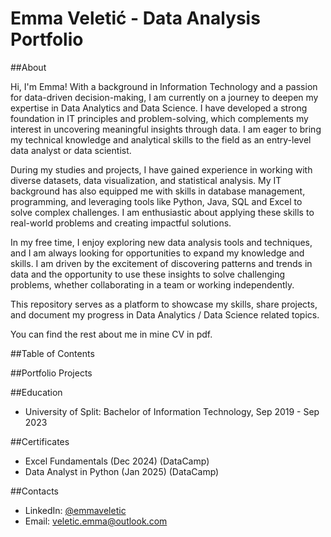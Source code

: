 <h1>Emma Veletić - Data Analysis Portfolio</h1>

##About

Hi, I'm Emma! With a background in Information Technology and a passion for data-driven decision-making, I am currently on a journey to deepen my expertise in Data Analytics and Data Science. I have developed a strong foundation in IT principles and problem-solving, which complements my interest in uncovering meaningful insights through data. I am eager to bring my technical knowledge and analytical skills to the field as an entry-level data analyst or data scientist.

During my studies and projects, I have gained experience in working with diverse datasets, data visualization, and statistical analysis. My IT background has also equipped me with skills in database management, programming, and leveraging tools like Python, Java, SQL and Excel to solve complex challenges. I am enthusiastic about applying these skills to real-world problems and creating impactful solutions.

In my free time, I enjoy exploring new data analysis tools and techniques, and I am always looking for opportunities to expand my knowledge and skills. I am driven by the excitement of discovering patterns and trends in data and the opportunity to use these insights to solve challenging problems, whether collaborating in a team or working independently.

This repository serves as a platform to showcase my skills, share projects, and document my progress in Data Analytics / Data Science related topics.

You can find the rest about me in mine CV in pdf.

##Table of Contents

##Portfolio Projects

##Education
- University of Split: Bachelor of Information Technology, Sep 2019 - Sep 2023

##Certificates
- Excel Fundamentals (Dec 2024) (DataCamp)
- Data Analyst in Python (Jan 2025) (DataCamp)


##Contacts
- LinkedIn: <a href="https://www.linkedin.com/in/emma-veletic-75a358211/" title="LinkedIn">@emmaveletic</a>
- Email: <a href="veletic.emma@outlook.com" title="Email">veletic.emma@outlook.com</a>
